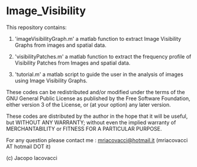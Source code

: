 # Image_Visibility
This repository contains:

1) 'imageVisibilityGraph.m' a matlab function to extract Image Visibility Graphs from images and spatial data.

2) 'visibilityPatches.m' a matlab function to extract the frequency profile of Visibility Patches from Images and spatial data.

3) 'tutorial.m' a matlab script to guide the user in the analysis of images using Image Visibility Graphs.

These codes can be redistributed and/or modified under the terms of the GNU General Public License as published by the Free Software Foundation, either version 3 of the License, or (at your option) any later version.

These codes are distributed by the author in the hope that it will be useful, but WITHOUT ANY WARRANTY; without even the implied warranty of MERCHANTABILITY or FITNESS FOR A PARTICULAR PURPOSE.

For any question please contact me : mriacovacci@hotmail.it (mriacovacci AT hotmail DOT it)

(c) Jacopo Iacovacci
